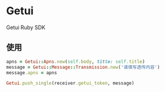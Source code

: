 # Getui

Getui Ruby SDK

## 使用

```ruby
apns = Getui::Apns.new(self.body, title: self.title)
message = Getui::Message::Transmission.new('请填写透传内容')
message.apns = apns

Getui.push_single(receiver.getui_token, message)
```
